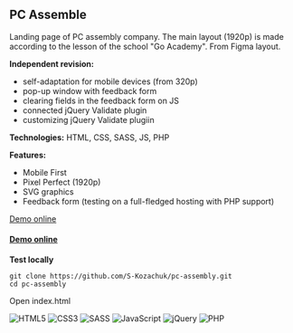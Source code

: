 ##  PC Assemble

Landing page of PC assembly company. The main layout (1920p) is made according to the lesson of the school "Go Academy". From Figma layout. 

**Independent revision:**
- self-adaptation for mobile devices (from 320p)
- pop-up window with feedback form
- clearing fields in the feedback form on JS
- connected jQuery Validate plugin
- customizing jQuery Validate plugiin

**Technologies:**  HTML, CSS, SASS, JS, PHP

**Features:**
- Mobile First
- Pixel Perfect (1920p)
- SVG graphics
- Feedback form (testing on a full-fledged hosting with PHP support)

[Demo online](https://s-kozachuk.github.io/pc-assembly)

<h4>
	<a href="https://s-kozachuk.github.io/pc-assembly" target="_blank">Demo online</a>
</h4>

**Test locally**

```
git clone https://github.com/S-Kozachuk/pc-assembly.git
cd pc-assembly
```

Open index.html


![HTML5](https://img.shields.io/badge/html5-%23E34F26.svg?style=for-the-badge&logo=html5&logoColor=white)
![CSS3](https://img.shields.io/badge/css3-%231572B6.svg?style=for-the-badge&logo=css3&logoColor=white)
![SASS](https://img.shields.io/badge/SASS-hotpink.svg?style=for-the-badge&logo=SASS&logoColor=white) 
![JavaScript](https://img.shields.io/badge/javascript-%23323330.svg?style=for-the-badge&logo=javascript&logoColor=%23F7DF1E)
![jQuery](https://img.shields.io/badge/jquery-%230769AD.svg?style=for-the-badge&logo=jquery&logoColor=white)
![PHP](https://img.shields.io/badge/php-%23777BB4.svg?style=for-the-badge&logo=php&logoColor=white)
